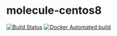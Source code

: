 # molecule-centos8
[![Build Status](https://travis-ci.org/bilalcaliskan/molecule-centos8.svg?branch=master)](https://travis-ci.org/bilalcaliskan/molecule-centos8) [![Docker Automated build](https://img.shields.io/docker/automated/bilalcaliskan/molecule-centos8.svg?maxAge=2592000)](https://hub.docker.com/r/bilalcaliskan/molecule-centos8/)
